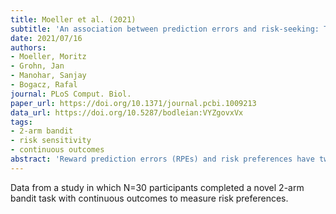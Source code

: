 ```yaml
---
title: Moeller et al. (2021)
subtitle: 'An association between prediction errors and risk-seeking: Theory and behavioral evidence'
date: 2021/07/16
authors:
- Moeller, Moritz
- Grohn, Jan
- Manohar, Sanjay
- Bogacz, Rafal
journal: PLoS Comput. Biol.
paper_url: https://doi.org/10.1371/journal.pcbi.1009213
data_url: https://doi.org/10.5287/bodleian:VYZgovxVx
tags:
- 2-arm bandit
- risk sensitivity
- continuous outcomes
abstract: 'Reward prediction errors (RPEs) and risk preferences have two things in common: both can shape decision making behavior, and both are commonly associated with dopamine. RPEs drive value learning and are thought to be represented in the phasic release of striatal dopamine. Risk preferences bias choices towards or away from uncertainty; they can be manipulated with drugs that target the dopaminergic system. Based on the common neural substrate, we hypothesize that RPEs and risk preferences are linked on the level of behavior as well. Here, we develop this hypothesis theoretically and test it empirically. First, we apply a recent theory of learning in the basal ganglia to predict how RPEs influence risk preferences. We find that positive RPEs should cause increased risk-seeking, while negative RPEs should cause risk-aversion. We then test our behavioral predictions using a novel bandit task in which value and risk vary independently across options. Critically, conditions are included where options vary in risk but are matched for value. We find that our prediction was correct: participants become more risk-seeking if choices are preceded by positive RPEs, and more risk-averse if choices are preceded by negative RPEs. These findings cannot be explained by other known effects, such as nonlinear utility curves or dynamic learning rates.'
---
```


Data from a study in which N=30 participants completed a novel 2-arm bandit task with continuous outcomes to measure risk preferences.
